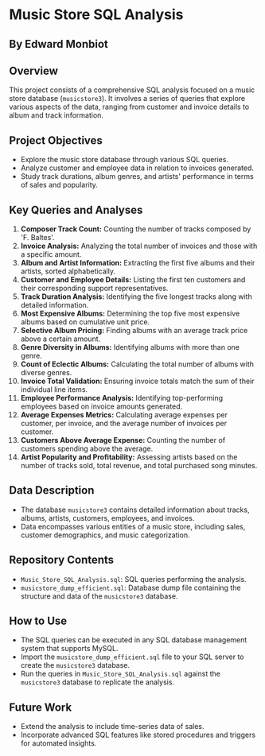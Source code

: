 # Music Store SQL Analysis

## By Edward Monbiot

## Overview
This project consists of a comprehensive SQL analysis focused on a music store database (`musicstore3`). It involves a series of queries that explore various aspects of the data, ranging from customer and invoice details to album and track information.

## Project Objectives
- Explore the music store database through various SQL queries.
- Analyze customer and employee data in relation to invoices generated.
- Study track durations, album genres, and artists' performance in terms of sales and popularity.

## Key Queries and Analyses
1. **Composer Track Count:** Counting the number of tracks composed by 'F. Baltes'.
2. **Invoice Analysis:** Analyzing the total number of invoices and those with a specific amount.
3. **Album and Artist Information:** Extracting the first five albums and their artists, sorted alphabetically.
4. **Customer and Employee Details:** Listing the first ten customers and their corresponding support representatives.
5. **Track Duration Analysis:** Identifying the five longest tracks along with detailed information.
6. **Most Expensive Albums:** Determining the top five most expensive albums based on cumulative unit price.
7. **Selective Album Pricing:** Finding albums with an average track price above a certain amount.
8. **Genre Diversity in Albums:** Identifying albums with more than one genre.
9. **Count of Eclectic Albums:** Calculating the total number of albums with diverse genres.
10. **Invoice Total Validation:** Ensuring invoice totals match the sum of their individual line items.
11. **Employee Performance Analysis:** Identifying top-performing employees based on invoice amounts generated.
12. **Average Expenses Metrics:** Calculating average expenses per customer, per invoice, and the average number of invoices per customer.
13. **Customers Above Average Expense:** Counting the number of customers spending above the average.
14. **Artist Popularity and Profitability:** Assessing artists based on the number of tracks sold, total revenue, and total purchased song minutes.

## Data Description
- The database `musicstore3` contains detailed information about tracks, albums, artists, customers, employees, and invoices.
- Data encompasses various entities of a music store, including sales, customer demographics, and music categorization.

## Repository Contents
- `Music_Store_SQL_Analysis.sql`: SQL queries performing the analysis.
- `musicstore_dump_efficient.sql`: Database dump file containing the structure and data of the `musicstore3` database.

## How to Use
- The SQL queries can be executed in any SQL database management system that supports MySQL.
- Import the `musicstore_dump_efficient.sql` file to your SQL server to create the `musicstore3` database.
- Run the queries in `Music_Store_SQL_Analysis.sql` against the `musicstore3` database to replicate the analysis.

## Future Work
- Extend the analysis to include time-series data of sales.
- Incorporate advanced SQL features like stored procedures and triggers for automated insights.

